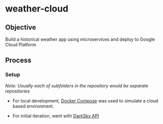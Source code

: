 # weather-cloud


## Objective

Build a historical weather app using microservices and deploy to Google Cloud Platform


## Process

### Setup

_Note: Usually each of subfolders in the repository would be separate repositories_

* For local development, [Docker Compose](https://docs.docker.com/compose/) was used to simulate a cloud based environment.

* For initial iteration, went with [DarkSky API](https://darksky.net/dev)